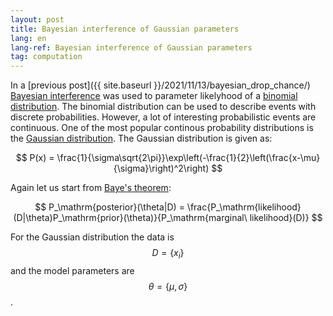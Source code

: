 ```yaml
---
layout: post
title: Bayesian interference of Gaussian parameters
lang: en
lang-ref: Bayesian interference of Gaussian parameters
tag: computation
---
```


In a [previous post]({{ site.baseurl }}/2021/11/13/bayesian_drop_chance/) [Bayesian interference](https://en.wikipedia.org/wiki/Bayesian_inference) was used to parameter likelyhood of a [binomial distribution](https://en.wikipedia.org/wiki/Binomial_distribution).
The binomial distribution can be used to describe events with discrete probabilities.
However, a lot of interesting probabilistic events are continuous.
One of the most popular continous probability distributions is the [Gaussian distribution](https://en.wikipedia.org/wiki/Normal_distribution).
The Gaussian distribution is given as:

$$ P(x) = \frac{1}{\sigma\sqrt{2\pi}}\exp\left(-\frac{1}{2}\left(\frac{x-\mu}{\sigma}\right)^2\right) $$

Again let us start from [Baye's theorem](https://en.wikipedia.org/wiki/Bayes%27_theorem):

$$ P_\mathrm{posterior}(\theta|D) = \frac{P_\mathrm{likelihood}(D|\theta)P_\mathrm{prior}(\theta)}{P_\mathrm{marginal\ likelihood}(D)} $$

For the Gaussian distribution the data is $$D = \{x_i\}$$ and the model parameters are $$\theta = \{\mu,\sigma\}$$.

